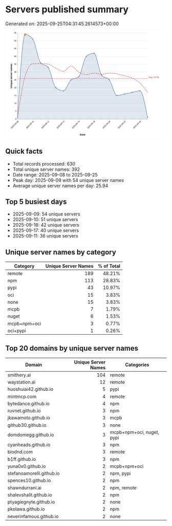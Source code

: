 # Servers published summary

Generated on: 2025-09-25T04:31:45.2614573+00:00

![Unique servers per day](servers-per-day.svg)

## Quick facts
- Total records processed: 630
- Total unique server names: 392
- Date range: 2025-09-08 to 2025-09-25
- Peak day: 2025-09-09 with 54 unique server names
- Average unique server names per day: 25.94

## Top 5 busiest days
- 2025-09-09: 54 unique servers
- 2025-09-10: 51 unique servers
- 2025-09-18: 42 unique servers
- 2025-09-17: 40 unique servers
- 2025-09-11: 36 unique servers

## Unique server names by category

| Category | Unique Server Names | % of Total |
|----------|---------------------:|-----------:|
| remote | 189 | 48.21% |
| npm | 113 | 28.83% |
| pypi | 43 | 10.97% |
| oci | 15 | 3.83% |
| none | 15 | 3.83% |
| mcpb | 7 | 1.79% |
| nuget | 6 | 1.53% |
| mcpb+npm+oci | 3 | 0.77% |
| oci+pypi | 1 | 0.26% |

## Top 20 domains by unique server names

| Domain | Unique Server Names | Categories |
|--------|---------------------:|------------|
| smithery.ai | 104 | remote |
| waystation.ai | 12 | remote |
| huoshuiai42.github.io | 5 | pypi |
| mintmcp.com | 4 | remote |
| bytedance.github.io | 4 | npm |
| ruvnet.github.io | 3 | npm |
| jkawamoto.github.io | 3 | mcpb |
| github30.github.io | 3 | none |
| domdomegg.github.io | 3 | mcpb+npm+oci, nuget, pypi |
| cyanheads.github.io | 3 | npm |
| biodnd.com | 3 | remote |
| b1ff.github.io | 3 | npm |
| yuna0x0.github.io | 2 | mcpb+npm+oci |
| stefanoamorelli.github.io | 2 | npm, pypi |
| spences10.github.io | 2 | npm |
| shawndurrani.ai | 2 | npm, remote |
| shalevshalit.github.io | 2 | npm |
| ptyagiegnyte.github.io | 2 | none |
| pkolawa.github.io | 2 | npm |
| neverinfamous.github.io | 2 | none |
